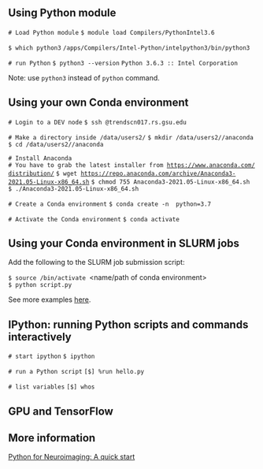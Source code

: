 ## Using Python module

`# Load Python module`
`$ module load Compilers/PythonIntel3.6 `

`$ which python3`
`/apps/Compilers/Intel-Python/intelpython3/bin/python3`

`# run Python`
`$ python3 --version`
`Python 3.6.3 :: Intel Corporation`

Note: use `python3` instead of `python` command.

## Using your own Conda environment

`# Login to a DEV node`
`$ ssh `<campusID>`@trendscn017.rs.gsu.edu`

`# Make a directory inside /data/users2/`<your folder>
`$ mkdir /data/users2/`<your folder>`/anaconda`
`$ cd /data/users2/`<your folder>`/anaconda`

`# Install Anaconda`
`# You have to grab the latest installer from `[`https://www.anaconda.com/distribution/`](https://www.anaconda.com/distribution/)
`$ wget `[`https://repo.anaconda.com/archive/Anaconda3-2021.05-Linux-x86_64.sh`](https://repo.anaconda.com/archive/Anaconda3-2021.05-Linux-x86_64.sh)
`$ chmod 755 Anaconda3-2021.05-Linux-x86_64.sh`
`$ ./Anaconda3-2021.05-Linux-x86_64.sh`

`# Create a Conda environment`
`$ conda create -n `<env name>` python=3.7`

`# Activate the Conda environment`
`$ conda activate `<env name>

## Using your Conda environment in SLURM jobs

Add the following to the SLURM job submission script:

`$ source `<path to conda installation>`/bin/activate `<name/path of conda environment>
`$ python script.py`

See more examples [here](List_of_SLURM_scripts).

## IPython: running Python scripts and commands interactively

`# start ipython`
`$ ipython`

`# run a Python script`
`[$] %run hello.py`

`# list variables`
`[$] whos`

## GPU and TensorFlow

## More information

[Python for Neuroimaging: A quick
start](https://nilearn.github.io/introduction.html#python-for-neuroimaging-a-quick-start)